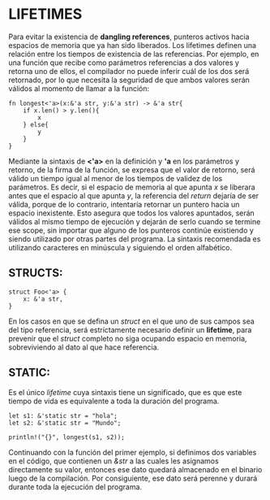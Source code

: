 # LIFETIMES
Para evitar la existencia de **dangling references**, punteros activos hacia espacios de memoria que ya han sido liberados. Los lifetimes definen una relación entre los tiempos de existencia de las referencias. Por ejemplo, en una función que recibe como parámetros referencias a dos valores y retorna uno de ellos, el compilador no puede inferir cuál de los dos será retornado, por lo que necesita la seguridad de que ambos valores serán válidos al momento de llamar a la función:

    fn longest<'a>(x:&'a str, y:&'a str) -> &'a str{
        if x.len() > y.len(){
            x
        } else{
            y
        }
    }

Mediante la sintaxis de **<'a>** en la definición y **'a** en los parámetros y retorno, de la firma de la función, se expresa que el valor de retorno, será válido un tiempo igual al menor de los tiempos de validez de los parámetros. Es decir, si el espacio de memoria al que apunta *x* se liberara antes que el espacio al que apunta *y*, la referencia del *return* dejaría de ser válida, porque de lo contrario, intentaría retornar un puntero hacia un espacio inexistente. Esto asegura que todos los valores apuntados, serán válidos al mismo tiempo de ejecución y dejarán de serlo cuando se termine ese scope, sin importar que alguno de los punteros continúe existiendo y siendo utilizado por otras partes del programa. La sintaxis recomendada es utilizando caracteres en minúscula y siguiendo el orden alfabético.

## STRUCTS:
    
    struct Foo<'a> {
        x: &'a str,
    }

En los casos en que se defina un *struct* en el que uno de sus campos sea del tipo referencia, será estríctamente necesario definir un **lifetime**, para prevenir que el *struct* completo no siga ocupando espacio en memoria, sobreviviendo al dato al que hace referencia.

## STATIC:
Es el único *lifetime* cuya sintaxis tiene un significado, que es que este tiempo de vida es equivalente a toda la duración del programa.

    let s1: &'static str = "hola";
    let s2: &'static str = "Mundo";

    println!("{}", longest(s1, s2));

Continuando con la función del primer ejemplo, si definimos dos variables en el código, que contienen un *&str* a las cuales les asignamos directamente su valor, entonces ese dato quedará almacenado en el binario luego de la compilación. Por consiguiente, ese dato será perenne y durará durante toda la ejecución del programa. 